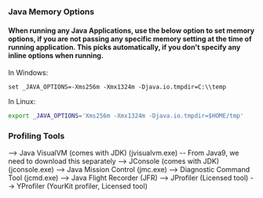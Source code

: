 ### Java Memory Options

#### When running any Java Applications, use the below option to set memory options, if you are not passing any specific memory setting at the time of running application. This picks automatically, if you don't specify any inline options when running.

In Windows:

```
set _JAVA_OPTIONS=-Xms256m -Xmx1324m -Djava.io.tmpdir=C:\\temp
```

In Linux:
 
```sh
export _JAVA_OPTIONS='Xms256m -Xmx1324m -Djava.io.tmpdir=$HOME/tmp'
```

### Profiling Tools

--> Java VisualVM (comes with JDK) (jvisualvm.exe) -- From Java9, we need to download this separately
--> JConsole  (comes with JDK) (jconsole.exe)
--> Java Mission Control (jmc.exe) 
--> Diagnostic Command Tool (jcmd.exe)
--> Java Flight Recorder (JFR)
--> JProfiler (Licensed tool)
--> YProfiler (YourKit profiler, Licensed tool)

